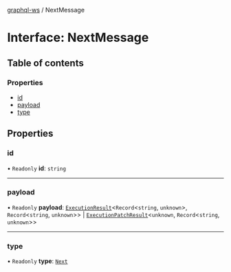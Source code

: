 [graphql-ws](../README.md) / NextMessage

# Interface: NextMessage

## Table of contents

### Properties

- [id](NextMessage.md#id)
- [payload](NextMessage.md#payload)
- [type](NextMessage.md#type)

## Properties

### id

• `Readonly` **id**: `string`

___

### payload

• `Readonly` **payload**: [`ExecutionResult`](ExecutionResult.md)<`Record`<`string`, `unknown`\>, `Record`<`string`, `unknown`\>\> \| [`ExecutionPatchResult`](ExecutionPatchResult.md)<`unknown`, `Record`<`string`, `unknown`\>\>

___

### type

• `Readonly` **type**: [`Next`](../enums/MessageType.md#next)
